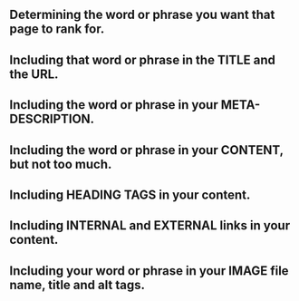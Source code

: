 ## Determining the word or phrase you want that page to rank for.
## Including that word or phrase in the TITLE and the URL.
## Including the word or phrase in your META-DESCRIPTION.
## Including the word or phrase in your CONTENT, but not too much.
## Including HEADING TAGS in your content.
## Including INTERNAL and EXTERNAL links in your content.
## Including your word or phrase in your IMAGE file name, title and alt tags.

